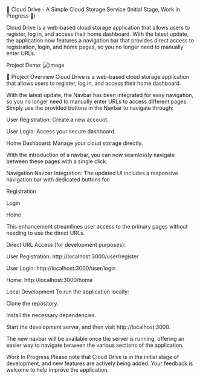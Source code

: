 📂 Cloud Drive - A Simple Cloud Storage Service (Initial Stage, Work in Progress 🚧)

Cloud Drive is a web-based cloud storage application that allows users to register, log in, and access their home dashboard. With the latest update, the application now features a navigation bar that provides direct access to registration, login, and home pages, so you no longer need to manually enter URLs.

Project Demo:
![image](https://github.com/user-attachments/assets/a21c5663-35fc-41b5-ad7e-e0423b1dfcb7)

📌 Project Overview
Cloud Drive is a web-based cloud storage application that allows users to register, log in, and access their home dashboard.

With the latest update, the Navbar has been integrated for easy navigation, so you no longer need to manually enter URLs to access different pages. Simply use the provided buttons in the Navbar to navigate through:

User Registration: Create a new account.

User Login: Access your secure dashboard.

Home Dashboard: Manage your cloud storage directly.

With the introduction of a navbar, you can now seamlessly navigate between these pages with a single click.

Navigation
Navbar Integration:
The updated UI includes a responsive navigation bar with dedicated buttons for:

Registration

Login

Home

This enhancement streamlines user access to the primary pages without needing to use the direct URLs.

Direct URL Access (for development purposes):

User Registration: http://localhost:3000/user/register

User Login: http://localhost:3000/user/login

Home: http://localhost:3000/home

Local Development
To run the application locally:

Clone the repository.

Install the necessary dependencies.

Start the development server, and then visit http://localhost:3000.

The new navbar will be available once the server is running, offering an easier way to navigate between the various sections of the application.

Work In Progress
Please note that Cloud Drive is in the initial stage of development, and new features are actively being added. Your feedback is welcome to help improve the application.
